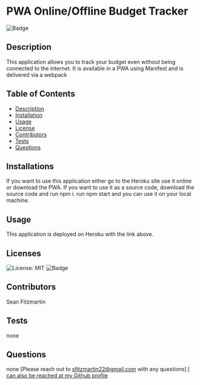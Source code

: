 
  # PWA Online/Offline Budget Tracker       

  ![Badge](https://img.shields.io/badge/License-MIT-yellow.svg)

  ## Description
  This application allows you to track your budget even without being connected to the internet.  It is available in a PWA using Manifest and is delivered via a webpack
 
  ## Table of Contents
  - [Description](#description)
  - [Installation](#installations)
  - [Usage](#usage)
  - [License](#licenses)
  - [Contributors](#contributors)
  - [Tests](#tests)
  - [Questions](#questions)

  ## Installations
  If you want to use this application either go to the Heroku site use it online or download the PWA.  If you want to use it as a source code, download the source code and run npm i. run npm start and you can use it on your local machine.

  ## Usage
  This application is deployed on Heroku with the link above.

  ## Licenses  
  ![License: MIT](https://opensource.org/licenses/MIT)
  ![Badge](https://img.shields.io/badge/License-MIT-yellow.svg)



  ## Contributors
  Sean Fitzmartin

  ## Tests
  none

  ## Questions 
  none
  [Please reach out to sfitzmartin22@gmail.com with any questions]
  [I can also be reached at my Github profile](https://github.com/sfitzmartin22)

